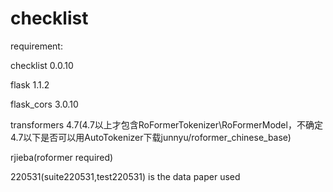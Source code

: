 # checklist

requirement:

checklist 0.0.10

flask 1.1.2

flask_cors 3.0.10

transformers 4.7(4.7以上才包含RoFormerTokenizer\RoFormerModel，不确定4.7以下是否可以用AutoTokenizer下载junnyu/roformer_chinese_base)

rjieba(roformer required)

220531(suite220531,test220531) is the data paper used